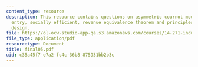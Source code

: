 ```yaml
---
content_type: resource
description: This resource contains questions on asymmetric cournot model, whether
  entry, socially efficient, revenue equivalence theorem and principles of patent
  design.
file: https://ol-ocw-studio-app-qa.s3.amazonaws.com/courses/14-271-industrial-organization-i-fall-2005/c35a45f7e7a2fc4c36b8875931bb2b3c_final05.pdf
file_type: application/pdf
resourcetype: Document
title: final05.pdf
uid: c35a45f7-e7a2-fc4c-36b8-875931bb2b3c
---
```

